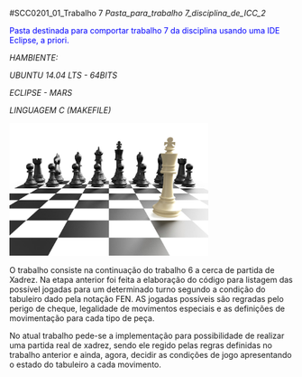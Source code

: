 #SCC0201_01_Trabalho 7
_Pasta_para_trabalho 7_disciplina_de_ICC_2_

<span style="color:blue">Pasta destinada para comportar trabalho 7 da disciplina usando uma IDE Eclipse, a priori.</span>

*HAMBIENTE:* 

_UBUNTU 14.04 LTS - 64BITS_

_ECLIPSE - MARS_

_LINGUAGEM C (MAKEFILE)_

<img src="BN-GJ136_chess_J_20150109120327.jpg" alt="chess Image" style="width:70%;height:auto;">

O trabalho consiste na continuação do trabalho 6 a cerca de partida de Xadrez. Na etapa anterior foi feita a elaboração do código para listagem das possível jogadas para um determinado turno segundo a condição do tabuleiro dado pela notação FEN. AS jogadas possíveis são regradas pelo perigo de cheque, legalidade de movimentos especiais e as definições de movimentação para cada tipo de peça.

No atual trabalho pede-se a implementação para possibilidade de realizar uma partida real de xadrez, sendo ele regido pelas regras definidas no trabalho anterior e ainda, agora, decidir as condições de jogo apresentando o estado do tabuleiro a cada movimento.
